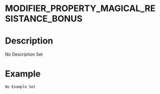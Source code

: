 # MODIFIER_PROPERTY_MAGICAL_RESISTANCE_BONUS
# Description
No Description Set
# Example
```No Example Set```